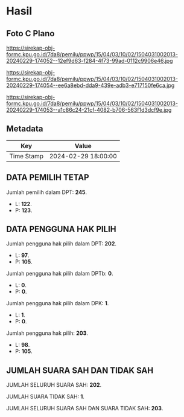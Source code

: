 # Hasil

## Foto C Plano

https://sirekap-obj-formc.kpu.go.id/7da8/pemilu/ppwp/15/04/03/10/02/1504031002013-20240229-174052--12ef9d63-f284-4f73-99ad-0112c9906e46.jpg

https://sirekap-obj-formc.kpu.go.id/7da8/pemilu/ppwp/15/04/03/10/02/1504031002013-20240229-174054--ee6a8ebd-dda9-439e-adb3-e717150fe6ca.jpg

https://sirekap-obj-formc.kpu.go.id/7da8/pemilu/ppwp/15/04/03/10/02/1504031002013-20240229-174053--a1c86c24-21cf-4082-b706-563f1d3dcf9e.jpg


## Metadata

| Key        | Value               |
| ---------- | ------------------- |
| Time Stamp | 2024-02-29 18:00:00 |


## DATA PEMILIH TETAP

Jumlah pemilih dalam DPT: **245**.
 * L: **122**.
 * P: **123**.

## DATA PENGGUNA HAK PILIH

Jumlah pengguna hak pilih dalam DPT: **202**.
 * L: **97**.
 * P: **105**.

Jumlah pengguna hak pilih dalam DPTb: **0**.
 * L: **0**.
 * P: **0**.

Jumlah pengguna hak pilih dalam DPK: **1**.
 * L: **1**.
 * P: **0**.

Jumlah pengguna hak pilih: **203**.
 * L: **98**.
 * P: **105**.

## JUMLAH SUARA SAH DAN TIDAK SAH

JUMLAH SELURUH SUARA SAH: **202**.

JUMLAH SUARA TIDAK SAH: **1**.

JUMLAH SELURUH SUARA SAH DAN SUARA TIDAK SAH: **203**.


